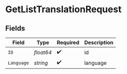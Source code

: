 # GetListTranslationRequest


## Fields

| Field              | Type               | Required           | Description        |
| ------------------ | ------------------ | ------------------ | ------------------ |
| `ID`               | *float64*          | :heavy_check_mark: | id                 |
| `Language`         | *string*           | :heavy_check_mark: | language           |